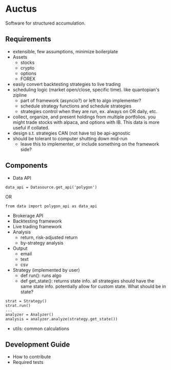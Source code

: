 # Auctus
Software for structured accumulation.

## Requirements
* extensible, few assumptions, minimize boilerplate
* Assets
  * stocks
  * crypto
  * options
  * FOREX
* easily convert backtesting strategies to live trading
* scheduling logic (market open/close, specific time). like quantopian's zipline
    * part of framework (asyncio?) or left to algo implementer?
    * schedule strategy functions and schedule strategies
    * strategies control when they are run, ex. always on OR daily, etc.
* collect, organize, and present holdings from multiple portfolios. you might trade stocks with alpaca,
and options with IB. This data is more useful if collated.
* design s.t. strategies CAN (not have to) be api-agnostic
* should be tolerant to computer shutting down mid-run
  * leave this to implementer, or include something on the framework side?
## Components
* Data API
```
data_api = Datasource.get_api('polygon')
```
OR
```
from data import polygon_api as data_api
```
* Brokerage API
* Backtesting framework
* Live trading framework
* Analysis
    * return, risk-adjusted return
    * by-strategy analysis
* Output
    * email
    * text
    * csv
* Strategy (implemented by user)
    * def run(): runs algo
    * def get_state(): returns state info. all strategies should have the same state info. 
    potentially allow for custom state. What should be in state?
```
strat = Strategy()
strat.run()
...
analyzer = Analyzer()
analysis = analyzer.analyze(strategy.get_state())
``` 
* utils: common calculations

## Development Guide
* How to contribute
* Required tests
